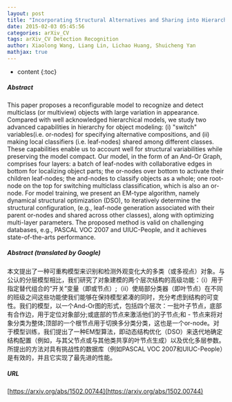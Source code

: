 ```yaml
---
layout: post
title: "Incorporating Structural Alternatives and Sharing into Hierarchy for Multiclass Object Recognition and Detection"
date: 2015-02-03 05:45:56
categories: arXiv_CV
tags: arXiv_CV Detection Recognition
author: Xiaolong Wang, Liang Lin, Lichao Huang, Shuicheng Yan
mathjax: true
---
```


* content
{:toc}

##### Abstract
This paper proposes a reconfigurable model to recognize and detect multiclass (or multiview) objects with large variation in appearance. Compared with well acknowledged hierarchical models, we study two advanced capabilities in hierarchy for object modeling: (i) "switch" variables(i.e. or-nodes) for specifying alternative compositions, and (ii) making local classifiers (i.e. leaf-nodes) shared among different classes. These capabilities enable us to account well for structural variabilities while preserving the model compact. Our model, in the form of an And-Or Graph, comprises four layers: a batch of leaf-nodes with collaborative edges in bottom for localizing object parts; the or-nodes over bottom to activate their children leaf-nodes; the and-nodes to classify objects as a whole; one root-node on the top for switching multiclass classification, which is also an or-node. For model training, we present an EM-type algorithm, namely dynamical structural optimization (DSO), to iteratively determine the structural configuration, (e.g., leaf-node generation associated with their parent or-nodes and shared across other classes), along with optimizing multi-layer parameters. The proposed method is valid on challenging databases, e.g., PASCAL VOC 2007 and UIUC-People, and it achieves state-of-the-arts performance.

##### Abstract (translated by Google)
本文提出了一种可重构模型来识别和检测外观变化大的多类（或多视点）对象。与公认的分层模型相比，我们研究了对象建模的两个层次结构的高级功能：（i）用于指定替代组合的“开关”变量（即或节点）;（ii）使局部分类器（即叶节点）在不同的班级之间这些功能使我们能够在保持模型紧凑的同时，充分考虑到结构的可变性。我们的模型，以一个And-Or图的形式，包括四个层次：一批叶子节点，底部有合作边，用于定位对象部分;或底部的节点来激活他们的子节点;和 - 节点来将对象分类为整体;顶部的一个根节点用于切换多分类分类，这也是一个or-node。对于模型训练，我们提出了一种EM型算法，即动态结构优化（DSO）来迭代地确定结构配置（例如，与其父节点或与其他类共享的叶节点生成）以及优化多层参数。所提出的方法对具有挑战性的数据库（例如PASCAL VOC 2007和UIUC-People）是有效的，并且它实现了最先进的性能。

##### URL
[https://arxiv.org/abs/1502.00744](https://arxiv.org/abs/1502.00744)

